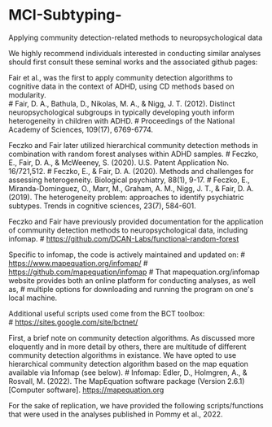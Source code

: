 # MCI-Subtyping-
Applying community detection-related methods to neuropsychological data

We highly recommend individuals interested in conducting similar analyses should first consult these seminal works and the associated github pages:

Fair et al., was the first to apply community detection algorithms to cognitive data in the context of ADHD, using CD methods based on modularity.  
        # Fair, D. A., Bathula, D., Nikolas, M. A., & Nigg, J. T. (2012). Distinct neuropsychological subgroups in typically developing youth inform heterogeneity in children with ADHD. 
        # Proceedings of the National Academy of Sciences, 109(17), 6769-6774.

Feczko and Fair later utilized hierarchical community detection methods in combination with random forest analyses within ADHD samples.
        # Feczko, E., Fair, D. A., & McWeeney, S. (2020). U.S. Patent Application No. 16/721,512.
        # Feczko, E., & Fair, D. A. (2020). Methods and challenges for assessing heterogeneity. Biological psychiatry, 88(1), 9-17.
        # Feczko, E., Miranda-Dominguez, O., Marr, M., Graham, A. M., Nigg, J. T., & Fair, D. A. (2019). The heterogeneity problem: approaches to identify psychiatric subtypes. Trends in cognitive sciences, 23(7), 584-601.
        
Feczko and Fair have previously provided documentation for the application of community detection methods to neuropsychological data, including infomap.
         # https://github.com/DCAN-Labs/functional-random-forest

Specific to infomap, the code is actively maintained and updated on: 
         # https://www.mapequation.org/infomap/
         # https://github.com/mapequation/infomap
         # That mapequation.org/infomap website provides both an online platform for conducting analyses, as well as, 
         # multiple options for downloading and running the program on one's local machine.

Additional useful scripts used come from the BCT toolbox:    
         # https://sites.google.com/site/bctnet/

First, a brief note on community detection algorithms. As discussed more eloquently and in more detail by others, there are multitude of different community detection algorithms
in existance. We have opted to use hierarchical community detection algorithm based on the map equation available via Infomap (see below).
     # Infomap: Edler, D., Holmgren, A., & Rosvall, M. (2022). The MapEquation software package (Version 2.6.1) [Computer software]. https://mapequation.org

For the sake of replication, we have provided the following scripts/functions that were used in the analyses published in Pommy et al., 2022.

